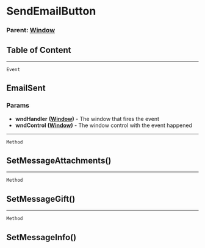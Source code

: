 SendEmailButton
===============

### Parent: [Window](../WindowControls/Window.html)

Table of Content
---------------- 

<!-- toc -->

------------------------------------------------------------------------

`Event`

EmailSent
---------

### Params

-   **wndHandler** **([Window](../WindowControls/Window.html))** - The
    window that fires the event
-   **wndControl** **([Window](../WindowControls/Window.html))** - The
    window control with the event happened

------------------------------------------------------------------------

`Method`

SetMessageAttachments()
-----------------------

------------------------------------------------------------------------

`Method`

SetMessageGift()
----------------

------------------------------------------------------------------------

`Method`

SetMessageInfo()
----------------
